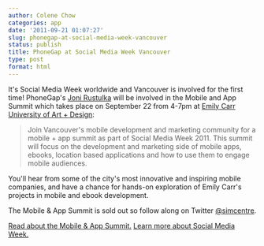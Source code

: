 ```yaml
---
author: Colene Chow
categories: app
date: '2011-09-21 01:07:27'
slug: phonegap-at-social-media-week-vancouver
status: publish
title: PhoneGap at Social Media Week Vancouver
type: post
format: html
---
```


It's Social Media Week worldwide and Vancouver is involved for the first time! PhoneGap's [Joni Rustulka](http://twitter.com/jahoni) will be involved in the Mobile and App Summit which takes place on September 22 from 4-7pm at [Emily Carr University of Art + Design](http://www.ecuad.ca):

> Join Vancouver's mobile development and marketing community for a mobile + app summit as part of Social Media Week 2011\. This summit will focus on the development and marketing side of mobile apps, ebooks, location based applications and how to use them to engage mobile audiences.

You'll hear from some of the city's most innovative and inspiring mobile companies, and have a chance for hands-on exploration of Emily Carr's projects in mobile and ebook development.

The Mobile & App Summit is sold out so follow along on Twitter [@simcentre](http://twitter.com/simcentre).

[Read about the Mobile & App Summit.](http://www.simcentre.ca/events/social-media-week) [Learn more about Social Media Week.](http://socialmediaweek.org/vancouver/)
